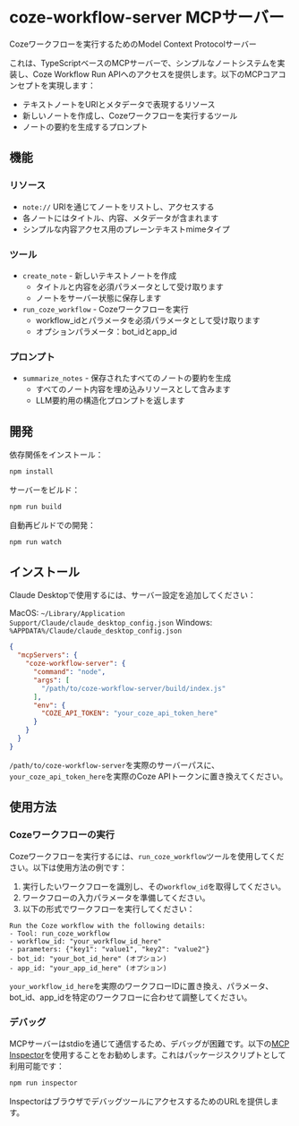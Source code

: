 # coze-workflow-server MCPサーバー

Cozeワークフローを実行するためのModel Context Protocolサーバー

これは、TypeScriptベースのMCPサーバーで、シンプルなノートシステムを実装し、Coze Workflow Run APIへのアクセスを提供します。以下のMCPコアコンセプトを実現します：

- テキストノートをURIとメタデータで表現するリソース
- 新しいノートを作成し、Cozeワークフローを実行するツール
- ノートの要約を生成するプロンプト

## 機能

### リソース
- `note://` URIを通じてノートをリストし、アクセスする
- 各ノートにはタイトル、内容、メタデータが含まれます
- シンプルな内容アクセス用のプレーンテキストmimeタイプ

### ツール
- `create_note` - 新しいテキストノートを作成
  - タイトルと内容を必須パラメータとして受け取ります
  - ノートをサーバー状態に保存します
- `run_coze_workflow` - Cozeワークフローを実行
  - workflow_idとパラメータを必須パラメータとして受け取ります
  - オプションパラメータ：bot_idとapp_id

### プロンプト
- `summarize_notes` - 保存されたすべてのノートの要約を生成
  - すべてのノート内容を埋め込みリソースとして含みます
  - LLM要約用の構造化プロンプトを返します

## 開発

依存関係をインストール：
```bash
npm install
```

サーバーをビルド：
```bash
npm run build
```

自動再ビルドでの開発：
```bash
npm run watch
```

## インストール

Claude Desktopで使用するには、サーバー設定を追加してください：

MacOS: `~/Library/Application Support/Claude/claude_desktop_config.json`
Windows: `%APPDATA%/Claude/claude_desktop_config.json`

```json
{
  "mcpServers": {
    "coze-workflow-server": {
      "command": "node",
      "args": [
        "/path/to/coze-workflow-server/build/index.js"
      ],
      "env": {
        "COZE_API_TOKEN": "your_coze_api_token_here"
      }
    }
  }
}
```

`/path/to/coze-workflow-server`を実際のサーバーパスに、`your_coze_api_token_here`を実際のCoze APIトークンに置き換えてください。

## 使用方法

### Cozeワークフローの実行

Cozeワークフローを実行するには、`run_coze_workflow`ツールを使用してください。以下は使用方法の例です：

1. 実行したいワークフローを識別し、その`workflow_id`を取得してください。
2. ワークフローの入力パラメータを準備してください。
3. 以下の形式でワークフローを実行してください：

```
Run the Coze workflow with the following details:
- Tool: run_coze_workflow
- workflow_id: "your_workflow_id_here"
- parameters: {"key1": "value1", "key2": "value2"}
- bot_id: "your_bot_id_here" (オプション)
- app_id: "your_app_id_here" (オプション)
```

`your_workflow_id_here`を実際のワークフローIDに置き換え、パラメータ、bot_id、app_idを特定のワークフローに合わせて調整してください。

### デバッグ

MCPサーバーはstdioを通じて通信するため、デバッグが困難です。以下の[MCP Inspector](https://github.com/modelcontextprotocol/inspector)を使用することをお勧めします。これはパッケージスクリプトとして利用可能です：

```bash
npm run inspector
```

InspectorはブラウザでデバッグツールにアクセスするためのURLを提供します。
